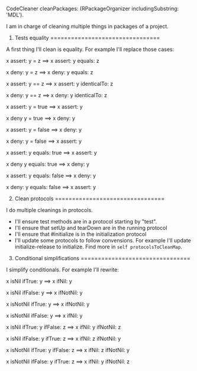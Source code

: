CodeCleaner cleanPackages: (RPackageOrganizer includingSubstring: 'MDL').


I am in charge of cleaning multiple things in packages of a project. 

1) Tests equality
================================

A first thing I'll clean is equality. For example I'll replace those cases:


x assert: y = z 					==> x assert: y equals: z

x deny: y = z 						==> x deny: y equals: z

x assert: y == z 					==> x assert: y identicalTo: z

x deny: y == z 						==> x deny: y identicalTo: z

x assert: y = true 				==> x assert: y

x deny y = true 					==> x deny: y

x assert: y = false 				==> x deny: y

x deny: y = false 					==> x assert: y

x assert: y equals: true 		==> x assert: y

x deny y equals: true 			==> x deny: y

x assert: y equals: false 		==> x deny: y

x deny: y equals: false 			==> x assert: y

2) Clean protocols
================================

I do multiple cleanings in protocols. 

* I'll ensure test methods are in a protocol starting by "test".
* I'll ensure that setUp and tearDown are in the running protocol
* I'll ensure that #initialize is in the initialization protocol
* I'll update some protocols to follow convensions. For example I'll update initialize-release to initialize. Find more in `self protocolsToCleanMap`.

3) Conditional simplifications
================================

I simplify conditionals. For example I'll rewrite:

x isNil ifTrue: y 							==> x ifNil: y

x isNil ifFalse: y 						==> x ifNotNil: y

x isNotNil ifTrue: y 						==> x ifNotNil: y

x isNotNil ifFalse: y 					==> x ifNil: y

x isNil ifTrue: y ifFalse: z 			==> x ifNil: y ifNotNil: z

x isNil ifFalse: y ifTrue: z 			==> x ifNil: z ifNotNil: y

x isNotNil ifTrue: y ifFalse: z 		==> x ifNil: z ifNotNil: y

x isNotNil ifFalse: y ifTrue: z 		==> x ifNil: y ifNotNil: z
